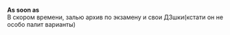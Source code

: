 **As soon as**\
В скором времени, залью архив по экзамену и свои ДЗшки(кстати он не особо палит варианты)
